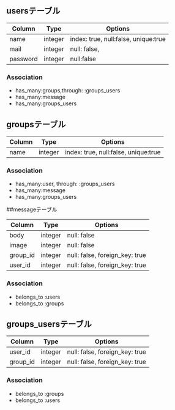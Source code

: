 ## usersテーブル

|Column|Type|Options|
|------|----|-------|
|name|integer|index: true, null:false, unique:true|
|mail|integer|null: false,|
|password|integer|null:false|
### Association
- has_many:groups,through: :groups_users
- has_many:message
- has_many:groups_users

## groupsテーブル

|Column|Type|Options|
|------|----|-------|
|name|integer|index: true, null:false, unique:true|
### Association
- has_many:user, through: :groups_users
- has_many:message
- has_many:groups_users

##messageテーブル

|Column|Type|Options|
|------|----|-------|
|body|integer|null: false|
|image|integer|null: false|
|group_id|integer|null: false, foreign_key: true|
|user_id|integer|null: false, foreign_key: true|
### Association
- belongs_to :users
- belongs_to :groups

## groups_usersテーブル

|Column|Type|Options|
|------|----|-------|
|user_id|integer|null: false, foreign_key: true|
|group_id|integer|null: false, foreign_key: true|
### Association
- belongs_to :groups
- belongs_to :users


